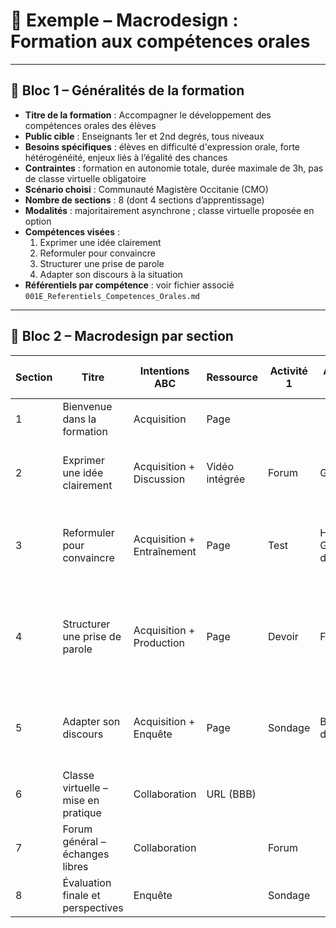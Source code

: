 # 🧪 Exemple – Macrodesign : Formation aux compétences orales

---

## 🔹 Bloc 1 – Généralités de la formation

- **Titre de la formation** : Accompagner le développement des compétences orales des élèves
- **Public cible** : Enseignants 1er et 2nd degrés, tous niveaux
- **Besoins spécifiques** : élèves en difficulté d'expression orale, forte hétérogénéité, enjeux liés à l’égalité des chances
- **Contraintes** : formation en autonomie totale, durée maximale de 3h, pas de classe virtuelle obligatoire
- **Scénario choisi** : Communauté Magistère Occitanie (CMO)
- **Nombre de sections** : 8 (dont 4 sections d’apprentissage)
- **Modalités** : majoritairement asynchrone ; classe virtuelle proposée en option
- **Compétences visées** :
  1. Exprimer une idée clairement
  2. Reformuler pour convaincre
  3. Structurer une prise de parole
  4. Adapter son discours à la situation
- **Référentiels par compétence** : voir fichier associé `001E_Referentiels_Competences_Orales.md`

---

## 🔸 Bloc 2 – Macrodesign par section

| Section | Titre                                   | Intentions ABC              | Ressource     | Activité 1 | Activité 2        | Discussion pour le forum | Exemple de discussions possibles | Badge | Modalité     |
|---------|------------------------------------------|-----------------------------|---------------|------------|-------------------|---------------------------|-----------------------------------|--------|--------------|
| 1       | Bienvenue dans la formation              | Acquisition                 | Page          |            |                   | Non                       | –                                 | Non    | Asynchrone   |
| 2       | Exprimer une idée clairement             | Acquisition + Discussion    | Vidéo intégrée| Forum      | Glossaire         | Oui                       | Partagez une expérience où un élève a eu du mal à s’exprimer | Oui    | Asynchrone   |
| 3       | Reformuler pour convaincre               | Acquisition + Entraînement  | Page          | Test       | H5P – Glisser-déposer | Oui                    | Quelles formules favorisent la reformulation ? Donnez un exemple. | Oui    | Asynchrone   |
| 4       | Structurer une prise de parole           | Acquisition + Production    | Page          | Devoir     | Forum             | Oui                       | Quelles difficultés vos élèves rencontrent-ils pour structurer leur discours ? | Oui    | Asynchrone   |
| 5       | Adapter son discours                     | Acquisition + Enquête       | Page          | Sondage    | Base de données   | Oui                       | Comment modifiez-vous votre manière de parler selon le contexte ? | Oui    | Asynchrone   |
| 6       | Classe virtuelle – mise en pratique      | Collaboration               | URL (BBB)     |            |                   | Non                       | –                                 | Non    | Synchrone    |
| 7       | Forum général – échanges libres          | Collaboration               |               | Forum      |                   | Non                       | –                                 | Non    | Asynchrone   |
| 8       | Évaluation finale et perspectives        | Enquête                     |               | Sondage    |                   | Non                       | –                                 | Non    | Asynchrone   |
